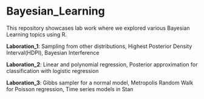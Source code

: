 # Bayesian_Learning

This repository showcases lab work where we explored various Bayesian Learning topics using R.

**Laboration_1**: Sampling from other distributions, Highest Posterior Density Interval(HDPI), Bayesian Interference 

**Laboration_2**: Linear and polynomial regression, Posterior approximation for classification with logistic regression

**Laboration_3**: Gibbs sampler for a normal model, Metropolis Random Walk for Poisson regression, Time series models in Stan
